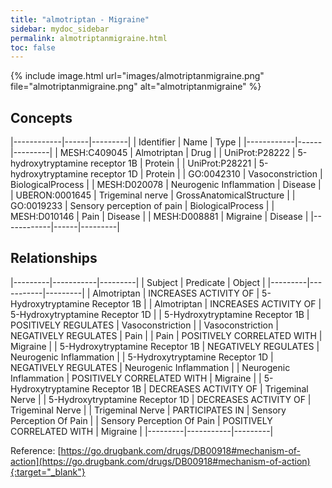 ```yaml
---
title: "almotriptan - Migraine"
sidebar: mydoc_sidebar
permalink: almotriptanmigraine.html
toc: false 
---
```


{% include image.html url="images/almotriptanmigraine.png" file="almotriptanmigraine.png" alt="almotriptanmigraine" %}

## Concepts

|------------|------|---------|
| Identifier | Name | Type    |
|------------|------|---------|
| MESH:C409045 | Almotriptan | Drug |
| UniProt:P28222 | 5-hydroxytryptamine receptor 1B | Protein |
| UniProt:P28221 | 5-hydroxytryptamine receptor 1D | Protein |
| GO:0042310 | Vasoconstriction | BiologicalProcess |
| MESH:D020078 | Neurogenic Inflammation | Disease |
| UBERON:0001645 | Trigeminal nerve | GrossAnatomicalStructure |
| GO:0019233 | Sensory perception of pain | BiologicalProcess |
| MESH:D010146 | Pain | Disease |
| MESH:D008881 | Migraine | Disease |
|------------|------|---------|

## Relationships

|---------|-----------|---------|
| Subject | Predicate | Object  |
|---------|-----------|---------|
| Almotriptan | INCREASES ACTIVITY OF | 5-Hydroxytryptamine Receptor 1B |
| Almotriptan | INCREASES ACTIVITY OF | 5-Hydroxytryptamine Receptor 1D |
| 5-Hydroxytryptamine Receptor 1B | POSITIVELY REGULATES | Vasoconstriction |
| Vasoconstriction | NEGATIVELY REGULATES | Pain |
| Pain | POSITIVELY CORRELATED WITH | Migraine |
| 5-Hydroxytryptamine Receptor 1B | NEGATIVELY REGULATES | Neurogenic Inflammation |
| 5-Hydroxytryptamine Receptor 1D | NEGATIVELY REGULATES | Neurogenic Inflammation |
| Neurogenic Inflammation | POSITIVELY CORRELATED WITH | Migraine |
| 5-Hydroxytryptamine Receptor 1B | DECREASES ACTIVITY OF | Trigeminal Nerve |
| 5-Hydroxytryptamine Receptor 1D | DECREASES ACTIVITY OF | Trigeminal Nerve |
| Trigeminal Nerve | PARTICIPATES IN | Sensory Perception Of Pain |
| Sensory Perception Of Pain | POSITIVELY CORRELATED WITH | Migraine |
|---------|-----------|---------|

Reference: [https://go.drugbank.com/drugs/DB00918#mechanism-of-action](https://go.drugbank.com/drugs/DB00918#mechanism-of-action){:target="_blank"}